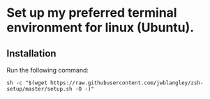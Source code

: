 # Set up my preferred terminal environment for linux (Ubuntu).

## Installation
Run the following command:
```shell
sh -c "$(wget https://raw.githubusercontent.com/jwblangley/zsh-setup/master/setup.sh -O -)"
```
